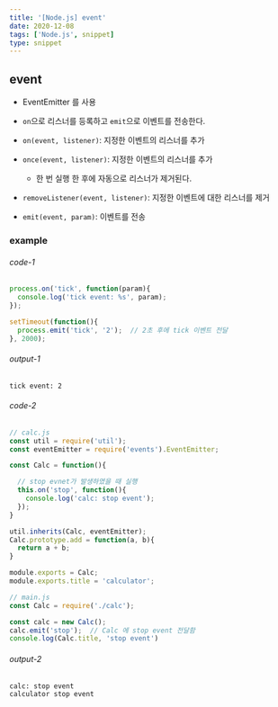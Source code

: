 ```yaml
---
title: '[Node.js] event'
date: 2020-12-08
tags: ['Node.js', snippet]
type: snippet
---
```


## event

- EventEmitter 를 사용
- `on`으로 리스너를 등록하고 `emit`으로 이벤트를 전송한다.

- `on(event, listener)`: 지정한 이벤트의 리스너를 추가 
- `once(event, listener)`: 지정한 이벤트의 리스너를 추가
  - 한 번 실행 한 후에 자동으로 리스너가 제거된다.
- `removeListener(event, listener)`: 지정한 이벤트에 대한 리스너를 제거
- `emit(event, param)`: 이벤트를 전송


### example

###### code-1

```js
process.on('tick', function(param){
  console.log('tick event: %s', param);
});

setTimeout(function(){
  process.emit('tick', '2');  // 2초 후에 tick 이벤트 전달
}, 2000);
```

###### output-1
```shell
tick event: 2
```


###### code-2

```js
// calc.js
const util = require('util');
const eventEmitter = require('events').EventEmitter;

const Calc = function(){

  // stop evnet가 발생하였을 때 실행 
  this.on('stop', function(){
    console.log('calc: stop event');
  });
}

util.inherits(Calc, eventEmitter);
Calc.prototype.add = function(a, b){
  return a + b;
}

module.exports = Calc;
module.exports.title = 'calculator';
```

```js
// main.js
const Calc = require('./calc');

const calc = new Calc();
calc.emit('stop');  // Calc 에 stop event 전달함
console.log(Calc.title, 'stop event') 
```

###### output-2
```shell
calc: stop event
calculator stop event
```